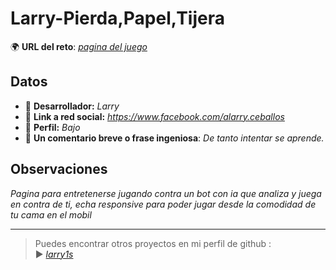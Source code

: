 # Larry-Pierda,Papel,Tijera

🌍 **URL del reto**: *[pagina del juego](https://larry1sf.github.io/Piedra-Papel-Tijera/)*

## Datos

- 🦄 **Desarrollador:** *Larry*
- 🐇 **Link a red social:** *https://www.facebook.com/alarry.ceballos*
- 🦾 **Perfil:** *Bajo*
- 💬 **Un comentario breve o frase ingeniosa**: *De tanto intentar se aprende.*

## Observaciones

*Pagina para entretenerse jugando contra un bot con ia que analiza y juega en contra de ti, echa responsive para poder jugar desde la comodidad de tu cama en el mobil*

---
> Puedes encontrar otros proyectos en mi perfil de github : <br>▶ *[larry1s](https://github.com/larry1sf/)*

